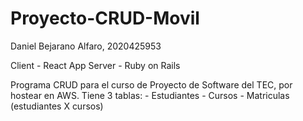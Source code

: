 # Proyecto-CRUD-Movil
Daniel Bejarano Alfaro, 2020425953

Client - React App
Server - Ruby on Rails

Programa CRUD para el curso de Proyecto de Software del TEC, por hostear en AWS.
Tiene 3 tablas:
    - Estudiantes
    - Cursos
    - Matriculas (estudiantes X cursos)
